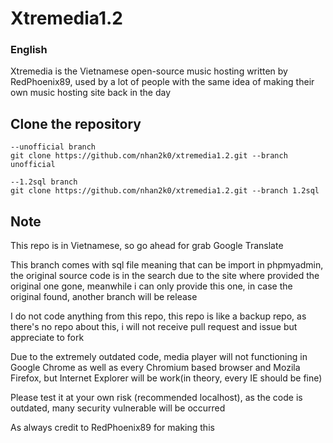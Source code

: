 # Xtremedia1.2
### English
Xtremedia is the Vietnamese open-source music hosting written by RedPhoenix89, used by a lot of people with the same idea of making their own music hosting site back in the day

## Clone the repository
```
--unofficial branch
git clone https://github.com/nhan2k0/xtremedia1.2.git --branch unofficial

--1.2sql branch
git clone https://github.com/nhan2k0/xtremedia1.2.git --branch 1.2sql
```
## Note
This repo is in Vietnamese, so go ahead for grab Google Translate

This branch comes with sql file meaning that can be import in phpmyadmin, the original source code is in the search due to the site where provided the original one gone, meanwhile i can only provide this one, in case the original found, another branch will be release

I do not code anything from this repo, this repo is like a backup repo, as there's no repo about this, i will not receive pull request and issue but appreciate to fork 

Due to the extremely outdated code, media player will not functioning in Google Chrome as well as every Chromium based browser and Mozila Firefox, but Internet Explorer will be work(in theory, every IE should be fine)

Please test it at your own risk (recommended localhost), as the code is outdated, many security vulnerable will be occurred

As always credit to RedPhoenix89 for making this

